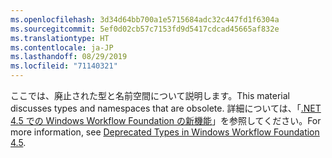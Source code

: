 ```yaml
---
ms.openlocfilehash: 3d34d64bb700a1e5715684adc32c447fd1f6304a
ms.sourcegitcommit: 5ef0d02cb57c7153fd9d5417cdcad45665af832e
ms.translationtype: HT
ms.contentlocale: ja-JP
ms.lasthandoff: 08/29/2019
ms.locfileid: "71140321"
---
```

<span data-ttu-id="13c28-101">ここでは、廃止された型と名前空間について説明します。</span><span class="sxs-lookup"><span data-stu-id="13c28-101">This material discusses types and namespaces that are obsolete.</span></span> <span data-ttu-id="13c28-102">詳細については、「[.NET 4.5 での Windows Workflow Foundation の新機能](https://aka.ms/wfdeprecatedtypes)」を参照してください。</span><span class="sxs-lookup"><span data-stu-id="13c28-102">For more information, see [Deprecated Types in Windows Workflow Foundation 4.5](https://aka.ms/wfdeprecatedtypes).</span></span>